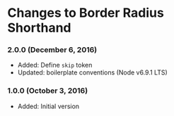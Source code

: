 # Changes to Border Radius Shorthand

### 2.0.0 (December 6, 2016)

- Added: Define `skip` token
- Updated: boilerplate conventions (Node v6.9.1 LTS)

### 1.0.0 (October 3, 2016)

- Added: Initial version
